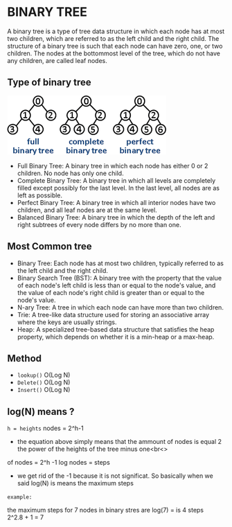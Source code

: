 # BINARY TREE

A binary tree is a type of tree data structure in which each node has at most two children, which are referred to as the left child and the right child. The structure of a binary tree is such that each node can have zero, one, or two children. The nodes at the bottommost level of the tree, which do not have any children, are called leaf nodes.

## Type of binary tree

![View Design](assets/type-of-bonary-tree.png)

- Full Binary Tree: A binary tree in which each node has either 0 or 2 children. No node has only one child.
- Complete Binary Tree: A binary tree in which all levels are completely filled except possibly for the last level. In the last level, all nodes are as left as possible.
- Perfect Binary Tree: A binary tree in which all interior nodes have two children, and all leaf nodes are at the same level.
- Balanced Binary Tree: A binary tree in which the depth of the left and right subtrees of every node differs by no more than one.

## Most Common tree

- Binary Tree: Each node has at most two children, typically referred to as the left child and the right child.
- Binary Search Tree (BST): A binary tree with the property that the value of each node's left child is less than or equal to the node's value, and the value of each node's right child is greater than or equal to the node's value.
- N-ary Tree: A tree in which each node can have more than two children.
- Trie: A tree-like data structure used for storing an associative array where the keys are usually strings.
- Heap: A specialized tree-based data structure that satisfies the heap property, which depends on whether it is a min-heap or a max-heap.

## Method

- `lookup()` O(Log N)
- `Delete()` O(Log N)
- `Insert()` O(Log N)

## log(N) means ?

`h = heights`
nodes = 2^h-1<br>

- the equation above simply means that the ammount of nodes is equal 2 the power of the heights of the tree minus one<br<>

of nodes = 2^h -1
log nodes = steps

- we get rid of the -1 because it is not significat. So basically when we said log(N) is means the maximum steps

`example:`<br>

the maximum steps for 7 nodes in binary stres are
log(7) = is 4 steps <br>
2^2.8 + 1 = 7
